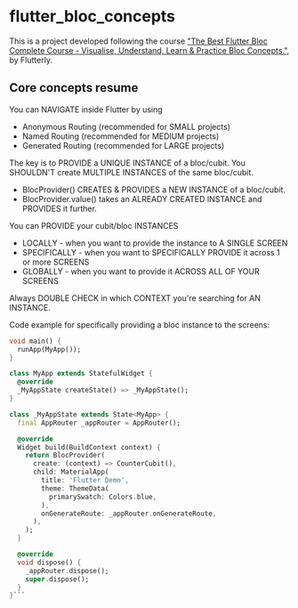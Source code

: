 # flutter_bloc_concepts

This is a project developed following the course ["The Best Flutter Bloc Complete Course - Visualise, Understand, Learn & Practice Bloc Concepts."](https://www.youtube.com/watch?v=THCkkQ-V1-8&t=6089s), by Flutterly.

## Core concepts resume

You can NAVIGATE inside Flutter by using
- Anonymous Routing (recommended for SMALL projects)
- Named Routing (recommended for MEDIUM projects)
- Generated Routing (recommended for LARGE projects)

The key is to PROVIDE a UNIQUE INSTANCE of a bloc/cubit.
You SHOULDN'T create MULTIPLE INSTANCES of the same bloc/cubit.
- BlocProvider() CREATES & PROVIDES a NEW INSTANCE of a bloc/cubit.
- BlocProvider.value() takes an ALREADY CREATED INSTANCE and PROVIDES it further.

You can PROVIDE your cubit/bloc INSTANCES
- LOCALLY - when you want to provide the instance to A SINGLE SCREEN
- SPECIFICALLY - when you want to SPECIFICALLY PROVIDE it across 1 or more SCREENS
- GLOBALLY - when you want to provide it ACROSS ALL OF YOUR SCREENS

Always DOUBLE CHECK in which CONTEXT you're searching for AN INSTANCE.


Code example for specifically providing a bloc instance to the screens:
```dart
void main() {
  runApp(MyApp());
}

class MyApp extends StatefulWidget {
  @override
  _MyAppState createState() => _MyAppState();
}

class _MyAppState extends State<MyApp> {
  final AppRouter _appRouter = AppRouter();

  @override
  Widget build(BuildContext context) {
    return BlocProvider(
      create: (context) => CounterCubit(),
      child: MaterialApp(
        title: 'Flutter Demo',
        theme: ThemeData(
          primarySwatch: Colors.blue,
        ),
        onGenerateRoute: _appRouter.onGenerateRoute,
      ),
    );
  }

  @override
  void dispose() {
    _appRouter.dispose();
    super.dispose();
  }
}```